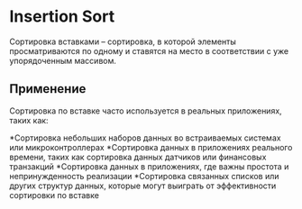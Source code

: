 # Insertion Sort
Сортировка вставками – сортировка, в которой элементы просматриваются по одному и ставятся на место в соответствии с уже упорядоченным массивом.
## Применение
Сортировка по вставке часто используется в реальных приложениях, таких как:

*Сортировка небольших наборов данных во встраиваемых системах или микроконтроллерах
*Сортировка данных в приложениях реального времени, таких как сортировка данных датчиков или финансовых транзакций
*Сортировка данных в приложениях, где важны простота и непринужденность реализации
*Сортировка связанных списков или других структур данных, которые могут выиграть от эффективности сортировки по вставке